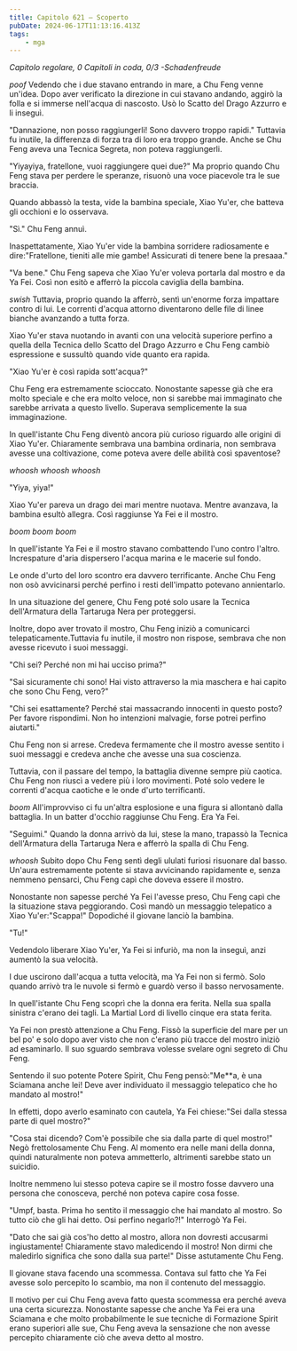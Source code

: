 ```yaml
---
title: Capitolo 621 – Scoperto
pubDate: 2024-06-17T11:13:16.413Z
tags:
    - mga
---
```



<em>Capitolo regolare,
0 Capitoli in coda, 0/3
-Schadenfreude</em>


*poof* Vedendo che i due stavano entrando in mare, a Chu Feng venne un'idea. Dopo aver verificato la direzione in cui stavano andando, aggirò la folla e si immerse nell'acqua di nascosto. Usò lo Scatto del Drago Azzurro e li inseguì.


"Dannazione, non posso raggiungerli! Sono davvero troppo rapidi." Tuttavia fu inutile, la differenza di forza tra di loro era troppo grande. Anche se Chu Feng aveva una Tecnica Segreta, non poteva raggiungerli.


"Yiyayiya, fratellone, vuoi raggiungere quei due?" Ma proprio quando Chu Feng stava per perdere le speranze, risuonò una voce piacevole tra le sue braccia.


Quando abbassò la testa, vide la bambina speciale, Xiao Yu'er, che batteva gli occhioni e lo osservava.


"Sì." Chu Feng annuì.


Inaspettatamente, Xiao Yu'er vide la bambina sorridere radiosamente e dire:"Fratellone, tieniti alle mie gambe! Assicurati di tenere bene la presaaa."


"Va bene." Chu Feng sapeva che Xiao Yu'er voleva portarla dal mostro e da Ya Fei. Così non esitò e afferrò la piccola caviglia della bambina.


*swish* Tuttavia, proprio quando la afferrò, sentì un'enorme forza impattare contro di lui. Le correnti d'acqua attorno diventarono delle file di linee bianche avanzando a tutta forza.


Xiao Yu'er stava nuotando in avanti con una velocità superiore perfino a quella della Tecnica dello Scatto del Drago Azzurro e Chu Feng cambiò espressione e sussultò quando vide quanto era rapida.


"Xiao Yu'er è così rapida sott'acqua?"


Chu Feng era estremamente scioccato. Nonostante sapesse già che era molto speciale e che era molto veloce, non si sarebbe mai immaginato che sarebbe arrivata a questo livello. Superava semplicemente la sua immaginazione.


In quell'istante Chu Feng diventò ancora più curioso riguardo alle origini di Xiao Yu'er. Chiaramente sembrava una bambina ordinaria, non sembrava avesse una coltivazione, come poteva avere delle abilità così spaventose?


*whoosh whoosh whoosh*


"Yiya, yiya!"


Xiao Yu'er pareva un drago dei mari mentre nuotava. Mentre avanzava, la bambina esultò allegra. Così raggiunse Ya Fei e il mostro.


*boom boom boom*


In quell'istante Ya Fei e il mostro stavano combattendo l'uno contro l'altro. Increspature d'aria dispersero l'acqua marina e le macerie sul fondo.


Le onde d'urto del loro scontro era davvero terrificante. Anche Chu Feng non osò avvicinarsi perché perfino i resti dell'impatto potevano annientarlo.


In una situazione del genere, Chu Feng poté solo usare la Tecnica dell'Armatura della Tartaruga Nera per proteggersi.


Inoltre, dopo aver trovato il mostro, Chu Feng iniziò a comunicarci telepaticamente.Tuttavia fu inutile, il mostro non rispose, sembrava che non avesse ricevuto i suoi messaggi.


"Chi sei? Perché non mi hai ucciso prima?"


"Sai sicuramente chi sono! Hai visto attraverso la mia maschera e hai capito che sono Chu Feng, vero?"


"Chi sei esattamente? Perché stai massacrando innocenti in questo posto? Per favore rispondimi. Non ho intenzioni malvagie, forse potrei perfino aiutarti."


Chu Feng non si arrese. Credeva fermamente che il mostro avesse sentito i suoi messaggi e credeva anche che avesse una sua coscienza.


Tuttavia, con il passare del tempo, la battaglia divenne sempre più caotica. Chu Feng non riuscì a vedere più i loro movimenti. Poté solo vedere le correnti d'acqua caotiche e le onde d'urto terrificanti.


*boom* All'improvviso ci fu un'altra esplosione e una figura si allontanò dalla battaglia. In un batter d'occhio raggiunse Chu Feng. Era Ya Fei.


"Seguimi." Quando la donna arrivò da lui, stese la mano, trapassò la Tecnica dell'Armatura della Tartaruga Nera e afferrò la spalla di Chu Feng.


*whoosh* Subito dopo Chu Feng sentì degli ululati furiosi risuonare dal basso. Un'aura estremamente potente si stava avvicinando rapidamente e, senza nemmeno pensarci, Chu Feng capì che doveva essere il mostro.


Nonostante non sapesse perché Ya Fei l'avesse preso, Chu Feng capì che la situazione stava peggiorando. Così mandò un messaggio telepatico a Xiao Yu'er:"Scappa!" Dopodiché il giovane lanciò la bambina.


"Tu!"


Vedendolo liberare Xiao Yu'er, Ya Fei si infuriò, ma non la inseguì, anzi aumentò la sua velocità.


I due uscirono dall'acqua a tutta velocità, ma Ya Fei non si fermò. Solo quando arrivò tra le nuvole si fermò e guardò verso il basso nervosamente.


In quell'istante Chu Feng scoprì che la donna era ferita. Nella sua spalla sinistra c'erano dei tagli. La Martial Lord di livello cinque era stata ferita.


Ya Fei non prestò attenzione a Chu Feng. Fissò la superficie del mare per un bel po' e solo dopo aver visto che non c'erano più tracce del mostro iniziò ad esaminarlo. Il suo sguardo sembrava volesse svelare ogni segreto di Chu Feng.


Sentendo il suo potente Potere Spirit, Chu Feng pensò:"Me**a, è una Sciamana anche lei! Deve aver individuato il messaggio telepatico che ho mandato al mostro!"


In effetti, dopo averlo esaminato con cautela, Ya Fei chiese:"Sei dalla stessa parte di quel mostro?"


"Cosa stai dicendo? Com'è possibile che sia dalla parte di quel mostro!" Negò frettolosamente Chu Feng. Al momento era nelle mani della donna, quindi naturalmente non poteva ammetterlo, altrimenti sarebbe stato un suicidio.


Inoltre nemmeno lui stesso poteva capire se il mostro fosse davvero una persona che conosceva, perché non poteva capire cosa fosse.


"Umpf, basta. Prima ho sentito il messaggio che hai mandato al mostro. So tutto ciò che gli hai detto. Osi perfino negarlo?!" Interrogò Ya Fei.


"Dato che sai già cos'ho detto al mostro, allora non dovresti accusarmi ingiustamente! Chiaramente stavo maledicendo il mostro! Non dirmi che maledirlo significa che sono dalla sua parte!" Disse astutamente Chu Feng.


Il giovane stava facendo una scommessa. Contava sul fatto che Ya Fei avesse solo percepito lo scambio, ma non il contenuto del messaggio.


Il motivo per cui Chu Feng aveva fatto questa scommessa era perché aveva una certa sicurezza. Nonostante sapesse che anche Ya Fei era una Sciamana e che molto probabilmente le sue tecniche di Formazione Spirit erano superiori alle sue, Chu Feng aveva la sensazione che non avesse percepito chiaramente ciò che aveva detto al mostro.
                                


                                



